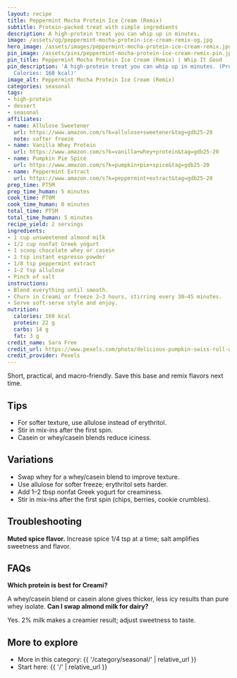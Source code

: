 ```yaml
---
layout: recipe
title: Peppermint Mocha Protein Ice Cream (Remix)
subtitle: Protein-packed treat with simple ingredients
description: A high-protein treat you can whip up in minutes.
image: /assets/og/peppermint-mocha-protein-ice-cream-remix-og.jpg
hero_image: /assets/images/peppermint-mocha-protein-ice-cream-remix.jpg
pin_image: /assets/pins/peppermint-mocha-protein-ice-cream-remix-pin.jpg
pin_title: Peppermint Mocha Protein Ice Cream (Remix) | Whip It Good
pin_description: 'A high-protein treat you can whip up in minutes. (Protein: 22 g,
  Calories: 160 kcal)'
image_alt: Peppermint Mocha Protein Ice Cream (Remix)
categories: seasonal
tags:
- high-protein
- dessert
- seasonal
affiliates:
- name: Allulose Sweetener
  url: https://www.amazon.com/s?k=allulose+sweetener&tag=gdb25-20
  note: softer freeze
- name: Vanilla Whey Protein
  url: https://www.amazon.com/s?k=vanilla+whey+protein&tag=gdb25-20
- name: Pumpkin Pie Spice
  url: https://www.amazon.com/s?k=pumpkin+pie+spice&tag=gdb25-20
- name: Peppermint Extract
  url: https://www.amazon.com/s?k=peppermint+extract&tag=gdb25-20
prep_time: PT5M
prep_time_human: 5 minutes
cook_time: PT0M
cook_time_human: 0 minutes
total_time: PT5M
total_time_human: 5 minutes
recipe_yield: 2 servings
ingredients:
- 1 cup unsweetened almond milk
- 1/2 cup nonfat Greek yogurt
- 1 scoop chocolate whey or casein
- 1 tsp instant espresso powder
- 1/8 tsp peppermint extract
- 1–2 tsp allulose
- Pinch of salt
instructions:
- Blend everything until smooth.
- Churn in Creami or freeze 2–3 hours, stirring every 30–45 minutes.
- Serve soft-serve style and enjoy.
nutrition:
  calories: 160 kcal
  protein: 22 g
  carbs: 14 g
  fat: 3 g
credit_name: Sara Free
credit_url: https://www.pexels.com/photo/delicious-pumpkin-swiss-roll-with-cream-filling-29849799/
credit_provider: Pexels
---
```

Short, practical, and macro-friendly. Save this base and remix flavors next time.

## Tips
- For softer texture, use allulose instead of erythritol.
- Stir in mix-ins after the first spin.
- Casein or whey/casein blends reduce iciness.

## Variations
- Swap whey for a whey/casein blend to improve texture.
- Use allulose for softer freeze; erythritol sets harder.
- Add 1–2 tbsp nonfat Greek yogurt for creaminess.
- Stir in mix-ins after the first spin (chips, berries, cookie crumbles).

## Troubleshooting
**Muted spice flavor.** Increase spice 1/4 tsp at a time; salt amplifies sweetness and flavor.

## FAQs
**Which protein is best for Creami?**

A whey/casein blend or casein alone gives thicker, less icy results than pure whey isolate.
**Can I swap almond milk for dairy?**

Yes. 2% milk makes a creamier result; adjust sweetness to taste.

## More to explore
- More in this category: {{ '/category/seasonal/' | relative_url }}
- Start here: {{ '/' | relative_url }}
